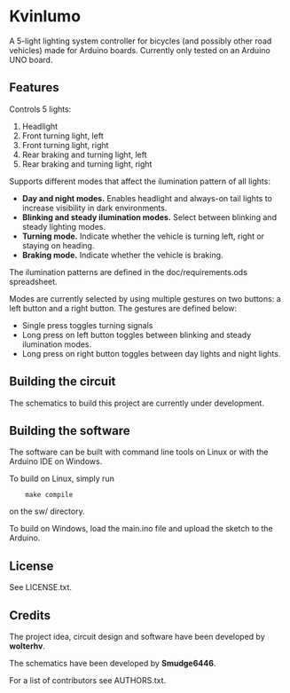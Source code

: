 # Kvinlumo

A 5-light lighting system controller for bicycles (and possibly other road
vehicles) made for Arduino boards. Currently only tested on an Arduino UNO
board.

## Features

Controls 5 lights:

1. Headlight
2. Front turning light, left
3. Front turning light, right
4. Rear braking and turning light, left
5. Rear braking and turning light, right

Supports different modes that affect the ilumination pattern of all lights:

* **Day and night modes.** Enables headlight and always-on tail lights to
  increase visibility in dark environments.
* **Blinking and steady ilumination modes.** Select between blinking and steady
  lighting modes.
* **Turning mode.** Indicate whether the vehicle is turning left, right or
  staying on heading.
* **Braking mode.** Indicate whether the vehicle is braking.

The ilumination patterns are defined in the doc/requirements.ods spreadsheet.

Modes are currently selected by using multiple gestures on two buttons: a left
button and a right button. The gestures are defined below:

* Single press toggles turning signals
* Long press on left button toggles between blinking and steady ilumination
  modes.
* Long press on right button toggles between day lights and night lights.

## Building the circuit

The schematics to build this project are currently under development.

## Building the software

The software can be built with command line tools on Linux or with the Arduino
IDE on Windows.

To build on Linux, simply run

        make compile

on the sw/ directory.

To build on Windows, load the main.ino file and upload the sketch to the
Arduino.

## License

See LICENSE.txt.

## Credits

The project idea, circuit design and software have been developed by
**wolterhv**.

The schematics have been developed by **Smudge6446**.

For a list of contributors see AUTHORS.txt.
